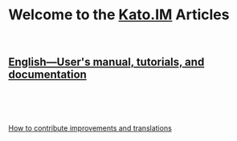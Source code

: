 # Welcome to the <a href="http://kato.im" target="_blank">Kato.IM</a> Articles

<br />

## [English&#8212;User's manual, tutorials, and documentation](/articles/en)
<!--
## [Русский](/articles/ru)&#8212;Руководство и документация
## [Español](/articles/es)
## [日本語](/articles/ja)
-->
<br />
<br />
<br />
<br />
<a href='https://github.com/kato-im/articles/blob/master/translate-improve-howto.md' target='_blank'>How to contribute improvements and translations</a>
